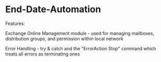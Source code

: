 # End-Date-Automation

Features:

Exchange Online Management module - used for managing mailboxes, distribution groups, and permission within local network 

Error Handling - try & catch and the "ErrorAction Stop" command which treats all errors as terminating ones
